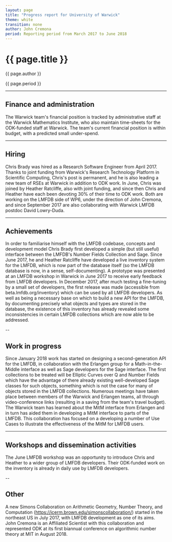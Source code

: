 ```yaml
---
layout: page
title: "Progress report for University of Warwick"
theme: white
transition: none
author: John Cremona
period: Reporting period from March 2017 to June 2018
---
```


# {{ page.title }}

{{ page.author }}

{{ page.period }}

---

## Finance and administration

The Warwick team's financial position is tracked by administrative
staff at the Warwick Mathematics Institute, who also maintain
time-sheets for the ODK-funded staff at Warwick.  The team's current
financial position is within budget, with a predicted small
under-spend.

---
## Hiring

Chris Brady was hired as a Research Software Engineer from April 2017.
Thanks to joint funding from Warwick's Research Technology Platform in
Scientific Computing, Chris's post is permanent, and he is also
leading a new team of RSEs at Warwick in addition to ODK work.  In
June, Chris was joined by Heather Ratcliffe, also with joint funding,
and since then Chris and Heather have each been devoting 30% of their
time to ODK work.  Both are working on the LMFDB side of WP6, under
the direction of John Cremona, and since September 2017 are also
collaborating with Warwick LMFDB postdoc David Lowry-Duda.

---
## Achievements

In order to familiarise himself with the LMFDB codebase, concepts and
development model Chris Brady first developed a simple (but still
useful) interface between the LMFDB's Number Fields Collection and
Sage.  Since June 2017, he and Heather Ratcliffe have developed a live
inventory system for the LMFDB, which is now part of the database
itself (so the LMFDB database is now, in a sense, self-documenting).
A prototype was presented at an LMFDB workshop in Warwick in June 2017
to receive early feedback from LMFDB developers.  In December 2017,
after much testing a fine-tuning by a small set of developers, the
first release was made (accessible from beta.lmfdb.org/inventory)
which can be used by all LMFDB developers.  As well as being a
necessary base on which to build a new API for the LMFDB, by
documenting precisely what objects and types are stored in the
database, the existence of this inventory has already revealed some
inconsistencies in certain LMFDB collections which are now able to be
addressed.

--
## Work in progress

Since January 2018 work has started on designing a second-generation
API for the LMFDB, in collaboration with the Erlangen group for a
Math-in-the-Middle interface as well as Sage developers for the Sage
interface.  The first collections to be treated will be Elliptic
Curves over Q and Number Fields which have the advantage of there
already existing well-developed Sage classes for such objects,
something which is not the case for many of objects stored in the
LMFDB collections.  Numerous meetings have taken place between members
of the Warwick and Erlangen teams, all through video-conference links
(resulting in a saving from the team's travel budget).  The Warwick
team has learned about the MitM interface from Erlangen and in turn
has aided them in developing a MitM interface to parts of the LMFDB.
This collaboration has focused on a developing a number of Use Cases
to illustrate the effectiveness of the MitM for LMFDB users.

---
## Workshops and dissemination activities

The June LMFDB workshop was an opportunity to introduce Chris and
Heather to a wider group of LMFDB developers.  Their ODK-funded work
on the inventory is already in daily use by LMFDB developers.

--
## Other

A new Simons Collaboration on Arithmetic Geometry, Number Theory, and
Computation (https://icerm.brown.edu/simonscollaboration/) started in
the northeast US in July 2017, with LMFDB development as one of its
aims.  John Cremona is an Affiliated Scientist with this collaboration
and represented ODK at its first biannual conference on algorithmic
number theory at MIT in August 2018.

</section>
